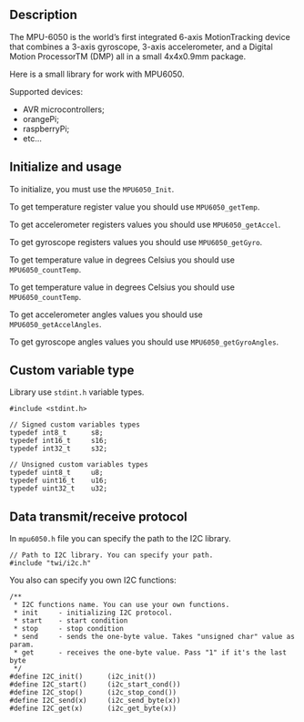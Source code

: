 Description
------------

The MPU-6050 is the world’s first integrated 6-axis MotionTracking device that combines a 3-axis gyroscope, 3-axis accelerometer, and a Digital Motion ProcessorTM (DMP) all in a small 4x4x0.9mm package.

Here is a small library for work with MPU6050.

Supported devices:
-   AVR microcontrollers;
-   orangePi;
-   raspberryPi;
-   etc...

Initialize and usage
--------------------

To initialize, you must use the `MPU6050_Init`.

To get temperature register value you should use `MPU6050_getTemp`.

To get accelerometer registers values you should use `MPU6050_getAccel`.

To get gyroscope registers values you should use `MPU6050_getGyro`.

To get temperature value in degrees Celsius you should use `MPU6050_countTemp`.

To get temperature value in degrees Celsius you should use `MPU6050_countTemp`.

To get accelerometer angles values you should use `MPU6050_getAccelAngles`.

To get gyroscope angles values you should use `MPU6050_getGyroAngles`.

Custom variable type
--------------------

Library use `stdint.h` variable types.

```
#include <stdint.h>

// Signed custom variables types
typedef int8_t      s8;
typedef int16_t     s16;
typedef int32_t     s32;

// Unsigned custom variables types
typedef uint8_t     u8;
typedef uint16_t    u16;
typedef uint32_t    u32;
```

Data transmit/receive protocol
------------------------------

In `mpu6050.h` file you can specify the path to the I2C library.

```
// Path to I2C library. You can specify your path.
#include "twi/i2c.h"
```

You also can specify you own I2C functions:

```
/**
 * I2C functions name. You can use your own functions.
 * init     - initializing I2C protocol.
 * start    - start condition
 * stop     - stop condition
 * send     - sends the one-byte value. Takes "unsigned char" value as param.
 * get      - receives the one-byte value. Pass "1" if it's the last byte
 */
#define I2C_init()      (i2c_init())
#define I2C_start()     (i2c_start_cond())
#define I2C_stop()      (i2c_stop_cond())
#define I2C_send(x)     (i2c_send_byte(x))
#define I2C_get(x)      (i2c_get_byte(x))
```
